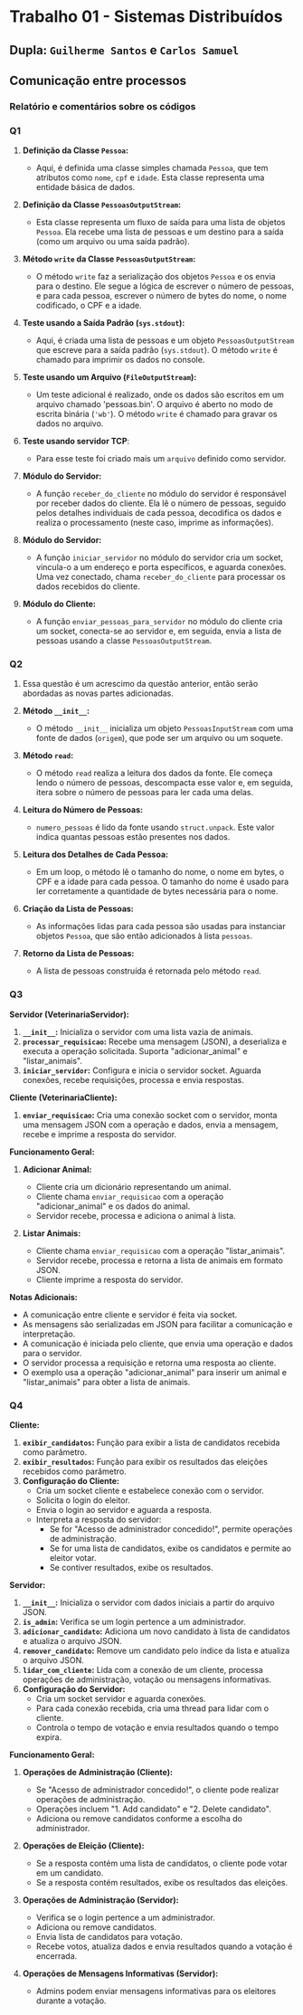 # Trabalho 01 - Sistemas Distribuídos

## Dupla: `Guilherme Santos` e `Carlos Samuel`

## Comunicação entre processos

### Relatório e comentários sobre os códigos

### **Q1**
1. **Definição da Classe `Pessoa`:**
   - Aqui, é definida uma classe simples chamada `Pessoa`, que tem atributos como `nome`, `cpf` e `idade`. Esta classe representa uma entidade básica de dados.

2. **Definição da Classe `PessoasOutputStream`:**
   - Esta classe representa um fluxo de saída para uma lista de objetos `Pessoa`. Ela recebe uma lista de pessoas e um destino para a saída (como um arquivo ou uma saída padrão).

3. **Método `write` da Classe `PessoasOutputStream`:**
   - O método `write` faz a serialização dos objetos `Pessoa` e os envia para o destino. Ele segue a lógica de escrever o número de pessoas, e para cada pessoa, escrever o número de bytes do nome, o nome codificado, o CPF e a idade.

4. **Teste usando a Saída Padrão (`sys.stdout`):**
   - Aqui, é criada uma lista de pessoas e um objeto `PessoasOutputStream` que escreve para a saída padrão (`sys.stdout`). O método `write` é chamado para imprimir os dados no console.

5. **Teste usando um Arquivo (`FileOutputStream`):**
   - Um teste adicional é realizado, onde os dados são escritos em um arquivo chamado 'pessoas.bin'. O arquivo é aberto no modo de escrita binária (`'wb'`). O método `write` é chamado para gravar os dados no arquivo.

6. **Teste usando servidor TCP**:
    - Para esse teste foi criado mais um `arquivo` definido como servidor.

7. **Módulo do Servidor:**
   - A função `receber_do_cliente` no módulo do servidor é responsável por receber dados do cliente. Ela lê o número de pessoas, seguido pelos detalhes individuais de cada pessoa, decodifica os dados e realiza o processamento (neste caso, imprime as informações).

8. **Módulo do Servidor:**
   - A função `iniciar_servidor` no módulo do servidor cria um socket, vincula-o a um endereço e porta específicos, e aguarda conexões. Uma vez conectado, chama `receber_do_cliente` para processar os dados recebidos do cliente.

9. **Módulo do Cliente:**
   - A função `enviar_pessoas_para_servidor` no módulo do cliente cria um socket, conecta-se ao servidor e, em seguida, envia a lista de pessoas usando a classe `PessoasOutputStream`.

### **Q2**
1. Essa questão é um acrescimo da questão anterior, então serão abordadas as novas partes adicionadas.

2. **Método `__init__`:**
   - O método `__init__` inicializa um objeto `PessoasInputStream` com uma fonte de dados (`origem`), que pode ser um arquivo ou um soquete.

3. **Método `read`:**
   - O método `read` realiza a leitura dos dados da fonte. Ele começa lendo o número de pessoas, descompacta esse valor e, em seguida, itera sobre o número de pessoas para ler cada uma delas.
  
4. **Leitura do Número de Pessoas:**
   - `numero_pessoas` é lido da fonte usando `struct.unpack`. Este valor indica quantas pessoas estão presentes nos dados.

5. **Leitura dos Detalhes de Cada Pessoa:**
   - Em um loop, o método lê o tamanho do nome, o nome em bytes, o CPF e a idade para cada pessoa. O tamanho do nome é usado para ler corretamente a quantidade de bytes necessária para o nome.

6. **Criação da Lista de Pessoas:**
   - As informações lidas para cada pessoa são usadas para instanciar objetos `Pessoa`, que são então adicionados à lista `pessoas`.

7. **Retorno da Lista de Pessoas:**
   - A lista de pessoas construída é retornada pelo método `read`.

### **Q3**
**Servidor (VeterinariaServidor):**
1. **`__init__`:** Inicializa o servidor com uma lista vazia de animais.
2. **`processar_requisicao`:** Recebe uma mensagem (JSON), a deserializa e executa a operação solicitada. Suporta "adicionar_animal" e "listar_animais".
3. **`iniciar_servidor`:** Configura e inicia o servidor socket. Aguarda conexões, recebe requisições, processa e envia respostas.

**Cliente (VeterinariaCliente):**
1. **`enviar_requisicao`:** Cria uma conexão socket com o servidor, monta uma mensagem JSON com a operação e dados, envia a mensagem, recebe e imprime a resposta do servidor.

**Funcionamento Geral:**
1. **Adicionar Animal:**
   - Cliente cria um dicionário representando um animal.
   - Cliente chama `enviar_requisicao` com a operação "adicionar_animal" e os dados do animal.
   - Servidor recebe, processa e adiciona o animal à lista.

2. **Listar Animais:**
   - Cliente chama `enviar_requisicao` com a operação "listar_animais".
   - Servidor recebe, processa e retorna a lista de animais em formato JSON.
   - Cliente imprime a resposta do servidor.

**Notas Adicionais:**
- A comunicação entre cliente e servidor é feita via socket.
- As mensagens são serializadas em JSON para facilitar a comunicação e interpretação.
- A comunicação é iniciada pelo cliente, que envia uma operação e dados para o servidor.
- O servidor processa a requisição e retorna uma resposta ao cliente.
- O exemplo usa a operação "adicionar_animal" para inserir um animal e "listar_animais" para obter a lista de animais.

### **Q4**
**Cliente:**
1. **`exibir_candidatos`:** Função para exibir a lista de candidatos recebida como parâmetro.
2. **`exibir_resultados`:** Função para exibir os resultados das eleições recebidos como parâmetro.
3. **Configuração do Cliente:**
   - Cria um socket cliente e estabelece conexão com o servidor.
   - Solicita o login do eleitor.
   - Envia o login ao servidor e aguarda a resposta.
   - Interpreta a resposta do servidor:
     - Se for "Acesso de administrador concedido!", permite operações de administração.
     - Se for uma lista de candidatos, exibe os candidatos e permite ao eleitor votar.
     - Se contiver resultados, exibe os resultados.

**Servidor:**
1. **`__init__`:** Inicializa o servidor com dados iniciais a partir do arquivo JSON.
2. **`is_admin`:** Verifica se um login pertence a um administrador.
3. **`adicionar_candidato`:** Adiciona um novo candidato à lista de candidatos e atualiza o arquivo JSON.
4. **`remover_candidato`:** Remove um candidato pelo índice da lista e atualiza o arquivo JSON.
5. **`lidar_com_cliente`:** Lida com a conexão de um cliente, processa operações de administração, votação ou mensagens informativas.
6. **Configuração do Servidor:**
   - Cria um socket servidor e aguarda conexões.
   - Para cada conexão recebida, cria uma thread para lidar com o cliente.
   - Controla o tempo de votação e envia resultados quando o tempo expira.

**Funcionamento Geral:**
1. **Operações de Administração (Cliente):**
   - Se "Acesso de administrador concedido!", o cliente pode realizar operações de administração.
   - Operações incluem "1. Add candidato" e "2. Delete candidato".
   - Adiciona ou remove candidatos conforme a escolha do administrador.

2. **Operações de Eleição (Cliente):**
   - Se a resposta contém uma lista de candidatos, o cliente pode votar em um candidato.
   - Se a resposta contém resultados, exibe os resultados das eleições.

3. **Operações de Administração (Servidor):**
   - Verifica se o login pertence a um administrador.
   - Adiciona ou remove candidatos.
   - Envia lista de candidatos para votação.
   - Recebe votos, atualiza dados e envia resultados quando a votação é encerrada.

4. **Operações de Mensagens Informativas (Servidor):**
   - Admins podem enviar mensagens informativas para os eleitores durante a votação.